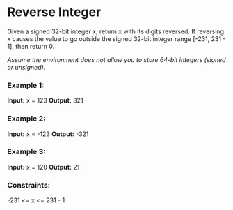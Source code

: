 # Reverse Integer

Given a signed 32-bit integer x, return x with its digits reversed. If reversing x causes the value to go outside the signed 32-bit integer range [-231, 231 - 1], then return 0.

*Assume the environment does not allow you to store 64-bit integers (signed or unsigned).*

### Example 1:
**Input:** x = 123
**Output:** 321

### Example 2:
**Input:** x = -123
**Output:** -321

### Example 3:
**Input:** x = 120
**Output:** 21

### Constraints:
-231 <= x <= 231 - 1